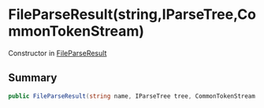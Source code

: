 # FileParseResult(string,IParseTree,CommonTokenStream)

Constructor in [FileParseResult](/api/csharp/yarn.compiler.fileparseresult.md)

## Summary



```csharp
public FileParseResult(string name, IParseTree tree, CommonTokenStream tokens)
```

